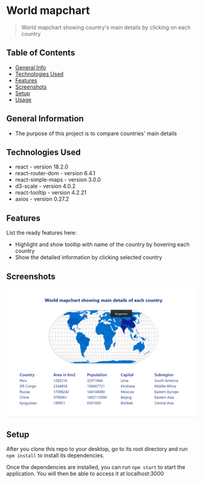 # World mapchart
> World mapchart showing country's main details by clicking on each country 
<!-- > Live demo [_here_](https://www.example.com) -->

## Table of Contents
* [General Info](#general-information)
* [Technologies Used](#technologies-used)
* [Features](#features)
* [Screenshots](#screenshots)
* [Setup](#setup)
* [Usage](#usage)


## General Information
- The purpose of this project is to compare countries' main details


## Technologies Used
- react - version 18.2.0
- react-router-dom - version 6.4.1
- react-simple-maps - version 3.0.0
- d3-scale - version 4.0.2
- react-tooltip - version 4.2.21
- axios - version 0.27.2


## Features
List the ready features here:
- Highlight and show tooltip with name of the country by hovering each country
- Show the detailed information by clicking selected country


## Screenshots
![Example screenshot](./src/assets/Screenshot_map.png)


## Setup
After you clone this repo to your desktop, go to its root directory and run ```npm install``` to install its dependencies.

Once the dependencies are installed, you can run ```npm start``` to start the application. You will then be able to access it at localhost:3000
